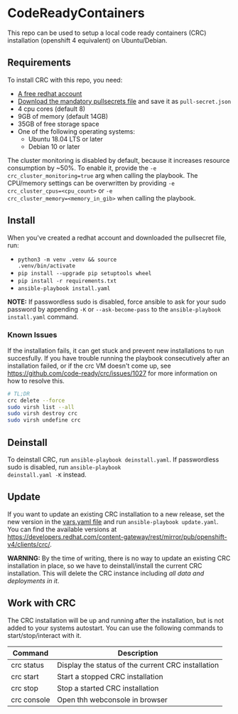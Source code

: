 # CodeReadyContainers
This repo can be used to setup a local code ready containers (CRC) installation (openshift 4 equivalent) on Ubuntu/Debian.

## Requirements
To install CRC with this repo, you need:
* [A free redhat account](https://www.google.com/url?sa=t&rct=j&q=&esrc=s&source=web&cd=&cad=rja&uact=8&ved=2ahUKEwjGw8bPx9L3AhUNCewKHT11D7EQFnoECAYQAQ&url=https%3A%2F%2Fwww.redhat.com%2Fwapps%2Fugc%2Fregister.html&usg=AOvVaw0XN5agOwobjJWWJmiitUP7)
* [Download the mandatory pullsecrets file](https://console.redhat.com/openshift/install/pull-secret) and save it as `pull-secret.json`
* 4 cpu cores (default 8)
* 9GB of memory (default 14GB)
* 35GB of free storage space
* One of the following operating systems:
    - Ubuntu 18.04 LTS or later
    - Debian 10 or later

The cluster monitoring is disabled by default, because it increases resource consumption by ~50%. To enable it, provide the <code>-e crc_cluster_monitoring=true</code> arg when calling the playbook.
The CPU/memory settings can be overwritten by providing <code>-e crc_cluster_cpus=<cpu_count></code> or <code>-e crc_cluster_memory=<memory_in_gib></code> when calling the playbook.

## Install
When you've created a redhat account and downloaded the pullsecret file, run:
  * <code>python3 -m venv .venv && source .venv/bin/activate</code>
  * <code>pip install --upgrade pip setuptools wheel</code>
  * <code>pip install -r requirements.txt</code>
  * <code>ansible-playbook install.yaml</code>

**NOTE:** If passwordless sudo is disabled, force ansible to ask for your sudo password by appending <code>-K</code> or <code>--ask-become-pass</code> to
the <code>ansible-playbook install.yaml</code> command.

### Known Issues
If the installation fails, it can get stuck and prevent new installations to run succesfully. If you have trouble running the playbook consecutively after an installation failed, or if the crc VM doesn't come up, see https://github.com/code-ready/crc/issues/1027 for more information on how to resolve this.

```bash
# TL;DR
crc delete --force
sudo virsh list --all
sudo virsh destroy crc
sudo virsh undefine crc
```

## Deinstall
To deinstall CRC, run <code>ansible-playbook deinstall.yaml</code>.
If passwordless sudo is disabled, run <code>ansible-playbook deinstall.yaml -K</code> instead.

## Update
If you want to update an existing CRC installation to a new release, set the new version in
the [vars.yaml file](vars.yaml) and run <code>ansible-playbook update.yaml</code>. You can find the available
versions at https://developers.redhat.com/content-gateway/rest/mirror/pub/openshift-v4/clients/crc/.

**WARNING:** By the time of writing, there is no way to update an existing CRC installation in place, so we have to deinstall/install the current CRC installation. This will delete the CRC instance including *all data and deployments in it*.

## Work with CRC
The CRC installation will be up and running after the installation, but is not added to your systems autostart. You can use the following commands to start/stop/interact with it.

| Command     | Description                                        |
| ----------- | -------------------------------------------------- |
| crc status  | Display the status of the current CRC installation |
| crc start   | Start a stopped CRC installation                   |
| crc stop    | Stop a started CRC installation                    |
| crc console | Open thh webconsole in browser                     |
